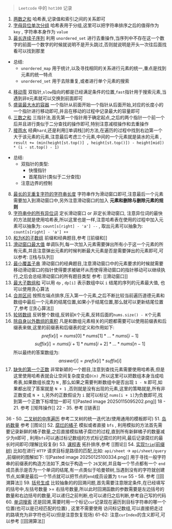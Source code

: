 > `Leetcode` 中的 `hot100` 记录
1. [两数之和](https://leetcode.cn/problems/two-sum/description/?envType=study-plan-v2&envId=top-100-liked) 哈希表,记录值和索引之间的关系即可
2. [字母异位单次分组](https://leetcode.cn/problems/group-anagrams/submissions/590138550/?envType=study-plan-v2&envId=top-100-liked) 哈希表用于分组,这里可以把字符串排序之后的值得作为 `key` , 字符串本身作为 `value`
3. [最长连续子序列](https://leetcode.cn/problems/longest-consecutive-sequence/?envType=study-plan-v2&envId=top-100-liked) 利用 `unordered_set` 进行去重操作,当序列中不存在这一个数字的前面一个数字的时候就说明不是开头跳过,否则就说明是开头一次往后面找看可以找到那里
- 总结: 
	- `unordered_map` 用于统计,以及寻找相同的关系进行元素的统一,重点是找到元素的统一特点
	- `unordered_set` 用于去除重复,或者进行单个元素的搜索
4. [移动零](https://leetcode.cn/problems/move-zeroes/submissions/590156805/?envType=study-plan-v2&envId=top-100-liked) 双指针,`slow`指向的都是已经满足条件的位置,`fast`指针用于搜索元素,当遇到非`0`元素就可以交换到前面即可
5. [盛装最大水的容器](https://leetcode.cn/problems/container-with-most-water/description/?envType=study-plan-v2&envId=top-100-liked) 一个指针从前面开始一个指针从后面开始,对应的长度小的一个指针进行移动即可,并且在移动的过程中记录最大的容量即可
6. [三数之和](https://leetcode.cn/problems/3sum/?envType=study-plan-v2&envId=top-100-liked) 三指针法,首先第一个指针用于确定起点,之后的两个指针一个前一个后并且进行类似于二分查找的操作即可,特别注意减枝操作和去重操作
7. [接雨水](https://leetcode.cn/problems/trapping-rain-water/description/?envType=study-plan-v2&envId=top-100-liked) 经典`hard`,还是利用[[单调栈]]的方法,在遍历的过程中找到右边第一个大于该元素的元素,注意最后考虑三个元素,中间的一个元素就是装水的元素 , `result += (min(height[st.top()] , height[st.top()]) - height[mid]) * (i - st.top() - 1)` 
- 总结: 
	- 双指针的类型:
		- 快慢指针
		- 首尾指针(类似于二分查找)
	- 注意边界的控制
8. [最长的无重复字符的字符串长度](https://leetcode.cn/problems/longest-substring-without-repeating-characters/?envType=study-plan-v2&envId=top-100-liked) 字符串作为滑动窗口即可,注意最后一个元素需要加入到滑动窗口中,另外注意滑动窗口的加入 **元素和删除与删除元素的规则**
9. [字符串中的所有异位词](https://leetcode.cn/problems/find-all-anagrams-in-a-string/submissions/590357930/?envType=study-plan-v2&envId=top-100-liked) 定长滑动窗口 or 非定长滑动窗口, 注意异位词的最快的方法就是使用哈希表,所以这里也是一样,注意哈希表在使用的过程中加入元素可以抽象为: `count[s[right] - 'a'] --`  , 取出元素可以抽象为:  `count[s[right] - 'a'] ++`   
10. [和为K的子数组](https://leetcode.cn/problems/subarray-sum-equals-k/?envType=study-plan-v2&envId=top-100-liked) 前缀和经典题目,参考 [[前缀和]] 
11. [滑动窗口最大值](https://leetcode.cn/problems/sliding-window-maximum/?envType=study-plan-v2&envId=top-100-liked) 单调队列,每一次加入元素需要弹出所有小于这一个元素的所有元素,并且注意弹出元素的时候判断最大元素是否是需要弹出的元素即可,可以参考: [[栈与队列]] 
12. [最小覆盖子串](https://leetcode.cn/problems/minimum-window-substring/description/?envType=study-plan-v2&envId=top-100-liked) 滑动窗口的经典题目,注意滑动窗口中的元素要求的时候就需要移动滑动窗口的指针使得要求被破坏从而使得滑动窗口的指针移动可以继续执行,之后会总结滑动窗口的所有题目类型 参考: [[滑动窗口]]  
13. [最大子数组和](https://leetcode.cn/problems/maximum-subarray/description/?envType=study-plan-v2&envId=top-100-liked) 可以用 `dp` , `dp[i]` 表示数组中以 `i` 结尾的序列的元素最大值, 也可以使用贪心算法
14. [合并区间](https://leetcode.cn/problems/merge-intervals/description/?envType=study-plan-v2&envId=top-100-liked) 按照左端点排序,压入第一个元素,之后不断比较当前遍历道德元素和数组中最后一个元素的结尾位置,如果小于结尾位置,那么就可以更新结尾位置了,参考 [[贪心算法]]  
15. [轮转数组](https://leetcode.cn/problems/rotate-array/description/?envType=study-plan-v2&envId=top-100-liked)  反转整个数组,反转前`K`个元素,反转后面的`nums.size() - K`个元素
16. [除自身以外数组的乘积](https://leetcode.cn/problems/product-of-array-except-self/?envType=study-plan-v2&envId=top-100-liked) 凡是和数组元素相关的问题都需要可以使用前缀表和后缀表来做,这里的前缀表和后缀表的定义和作用如下:
$$
prefix[i] = nums[0] * nums[1] * ... * nums[i - 1]
$$
$$
suffix[i] = nums[i + 1] * nums[i + 2] * ... * nums[n - 1]
$$
所以最终的答案数组为:
$$
answer[i] = prefix[i] * suffix[i]
$$
17. [缺失的第一个正数](https://leetcode.cn/problems/first-missing-positive/description/?envType=study-plan-v2&envId=top-100-liked) 非常新颖的一个题目,注意到查找元素需要使用哈希表,但是这里使用哈希表就会让空间复杂度变成`O(n)` ,所以这里可以把数组本身当成哈希表,如果数组长度为 `N` , 那么如果之需要判断数组中是否出现 `1 - N` 即可,如果都出现了答案就是 `N + 1` ,否则就是没有出现的元素,这里的策略就是,所有非正数变成 `N + 1`,另外的正数假设为 `i` 就可以标记 `nums[i + 1]`为负数即可,找到第一个正数下标增加一即可
![[Pasted image 20250115095202.png]]
18 - 21. 参考 [[矩阵操作]] 
22 - 35. 参考 [[链表]] 

36 - 50. [二叉树的中序遍历](https://leetcode.cn/studyplan/top-100-liked/) 参考二叉树的统一迭代法(使用通用的模板即可)
51. [岛屿数量](https://leetcode.cn/problems/number-of-islands/submissions/595073206/?envType=study-plan-v2&envId=top-100-liked)  参考 [[图论]] 
52. [腐烂的橘子](https://leetcode.cn/problems/rotting-oranges/submissions/595079877/?envType=study-plan-v2&envId=top-100-liked) 模拟或者直接 `bfs` , 利用模拟的方法首先需要记录新鲜的橘子数量,之后直接模拟橘子腐烂的过程,直到所有新鲜橘子的数量减少为`0`即可 , 利用`bfs`可以通过标记数组的方式标记腐烂的时间,最后记录腐烂的最长时间即可(理解比较复杂)
53. [课程表](https://leetcode.cn/problems/course-schedule/solutions/18806/course-schedule-tuo-bu-pai-xu-bfsdfsliang-chong-fa/?envType=study-plan-v2&envId=top-100-liked) 拓扑排序,参考 [[图论]] 
54. [实现`Trie`(前缀树)](https://leetcode.cn/problems/implement-trie-prefix-tree/description/?envType=study-plan-v2&envId=top-100-liked) 比如在进行 `HTTP` 请求目标是路径的匹配,比如: `api/sheet` -> `api/sheet/query` ,前缀树的图解如下:
![[Pasted image 20250125100334.png]]
用于寻找一般字符串的前缀表的构造方法如下,类似于构造一个 `26`叉树,并且每一个节点都有一个 `end`成员表示是否为一个单词的结尾,有一点类似于哈曼顿树,当遇到没有的字符就创建节点,如果是最后一个节点就可以把节点的`end`成员设置为 `true` 
55 - 58. 参考 [[回溯算法]]
59. [括号生成](https://leetcode.cn/problems/generate-parentheses/?envType=study-plan-v2&envId=top-100-liked) 比较抽象的的回溯问题,首先需要注意限定条件,在已经填写的括号中,左括号数量 >= 右括号数量,所以此时回溯函数的参数需要是左边括号的数量和右边括号的数量,可以递归之前判断,也可以递归之后判断,参考自己写的代码
60. [单词搜索](https://leetcode.cn/problems/word-search/description/?envType=study-plan-v2&envId=top-100-liked)  还是回溯,需要时用一个标记`cur`记录现在遍历到目标字符串的哪一个位置(也可以是已经匹配的位置) , 这里不需要使用 访问标记数组,可以直接把走过的路填充为非字符也可以(但是注意恢复现场)
61-62: 注意`curIndex`的含义即可,可以参考 [[回溯算法]] 